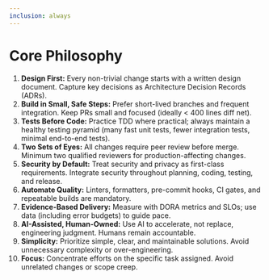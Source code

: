 ```yaml
---
inclusion: always
---
```


# Core Philosophy

1. **Design First:** Every non-trivial change starts with a written design document. Capture key decisions as Architecture Decision Records (ADRs).
2. **Build in Small, Safe Steps:** Prefer short-lived branches and frequent integration. Keep PRs small and focused (ideally < 400 lines diff net).
3. **Tests Before Code:** Practice TDD where practical; always maintain a healthy testing pyramid (many fast unit tests, fewer integration tests, minimal end-to-end tests).
4. **Two Sets of Eyes:** All changes require peer review before merge. Minimum two qualified reviewers for production-affecting changes.
5. **Security by Default:** Treat security and privacy as first-class requirements. Integrate security throughout planning, coding, testing, and release.
6. **Automate Quality:** Linters, formatters, pre-commit hooks, CI gates, and repeatable builds are mandatory.
7. **Evidence-Based Delivery:** Measure with DORA metrics and SLOs; use data (including error budgets) to guide pace.
8. **AI-Assisted, Human-Owned:** Use AI to accelerate, not replace, engineering judgment. Humans remain accountable.
9. **Simplicity:** Prioritize simple, clear, and maintainable solutions. Avoid unnecessary complexity or over-engineering.
10. **Focus:** Concentrate efforts on the specific task assigned. Avoid unrelated changes or scope creep.
